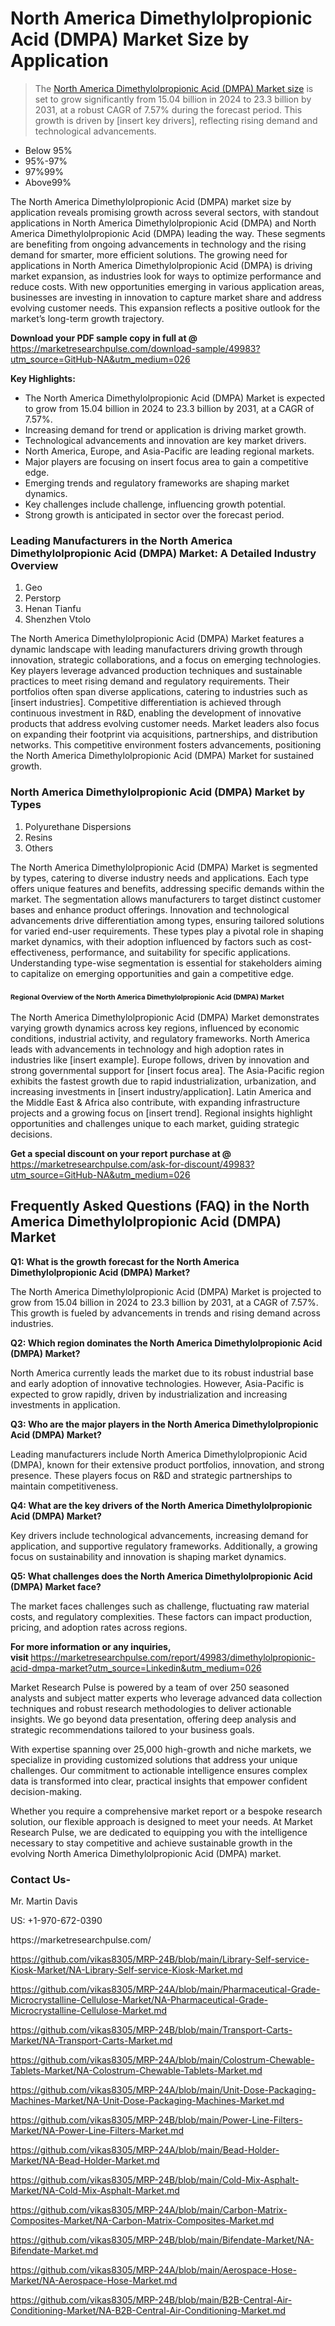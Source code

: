 
<h1>North America Dimethylolpropionic Acid (DMPA) Market&nbsp;Size by Application</h1><blockquote><p>The <a href="https://marketresearchpulse.com/download-sample/49983?utm_source=GitHub-NA&amp;utm_medium=026">North America Dimethylolpropionic Acid (DMPA) Market size</a> is set to grow significantly from 15.04 billion in 2024 to 23.3 billion by 2031, at a robust CAGR of 7.57% during the forecast period. This growth is driven by [insert key drivers], reflecting rising demand and technological advancements.</p></blockquote><ul><li>Below 95%<li> 95%-97%<li> 97%99%<li> Above99%</li></ul><p>The North America Dimethylolpropionic Acid (DMPA) market size by application reveals promising growth across several sectors, with standout applications in North America Dimethylolpropionic Acid (DMPA) and North America Dimethylolpropionic Acid (DMPA) leading the way. These segments are benefiting from ongoing advancements in technology and the rising demand for smarter, more efficient solutions. The growing need for applications in North America Dimethylolpropionic Acid (DMPA) is driving market expansion, as industries look for ways to optimize performance and reduce costs. With new opportunities emerging in various application areas, businesses are investing in innovation to capture market share and address evolving customer needs. This expansion reflects a positive outlook for the market’s long-term growth trajectory.</p><p><strong>Download your PDF sample copy in full at @ </strong><a href="https://marketresearchpulse.com/download-sample/49983?utm_source=GitHub-NA&amp;utm_medium=026">https://marketresearchpulse.com/download-sample/49983?utm_source=GitHub-NA&amp;utm_medium=026</a></p><p><strong>Key Highlights: </strong></p><ul><li>The North America Dimethylolpropionic Acid (DMPA) Market is expected to grow from 15.04 billion in 2024 to 23.3 billion by 2031, at a CAGR of 7.57%.</li><li>Increasing demand for trend or application is driving market growth.</li><li>Technological advancements and innovation are key market drivers.</li><li>North America, Europe, and Asia-Pacific are leading regional markets.</li><li>Major players are focusing on insert focus area to gain a competitive edge.</li><li>Emerging trends and regulatory frameworks are shaping market dynamics.</li><li>Key challenges include challenge, influencing growth potential.</li><li>Strong growth is anticipated in sector over the forecast period.</li></ul><h3>Leading Manufacturers in the North America Dimethylolpropionic Acid (DMPA) Market: A Detailed Industry Overview</h3><ol><li>Geo</li><li>Perstorp</li><li>Henan Tianfu</li><li>Shenzhen Vtolo</li></ol><div class="flex max-w-full flex-col flex-grow"><div class="min-h-8 text-message flex w-full flex-col items-end gap-2 whitespace-normal break-words [.text-message+&amp;]:mt-5" dir="auto" data-message-author-role="assistant" data-message-id="fd8432e4-4910-450d-b182-61b7bfb0a01f" data-message-model-slug="gpt-4o"><div class="flex w-full flex-col gap-1 empty:hidden first:pt-[3px]"><div class="markdown prose w-full break-words dark:prose-invert light"><p>The North America Dimethylolpropionic Acid (DMPA) Market features a dynamic landscape with leading manufacturers driving growth through innovation, strategic collaborations, and a focus on emerging technologies. Key players leverage advanced production techniques and sustainable practices to meet rising demand and regulatory requirements. Their portfolios often span diverse applications, catering to industries such as [insert industries]. Competitive differentiation is achieved through continuous investment in R&amp;D, enabling the development of innovative products that address evolving customer needs. Market leaders also focus on expanding their footprint via acquisitions, partnerships, and distribution networks. This competitive environment fosters advancements, positioning the North America Dimethylolpropionic Acid (DMPA) Market for sustained growth.</p></div></div></div></div><h3>North America Dimethylolpropionic Acid (DMPA) Market by Types</h3><ol><li>Polyurethane Dispersions<li> Resins<li> Others</li></ol><div class="flex max-w-full flex-col flex-grow"><div class="min-h-8 text-message flex w-full flex-col items-end gap-2 whitespace-normal break-words [.text-message+&amp;]:mt-5" dir="auto" data-message-author-role="assistant" data-message-id="084470be-0bb7-4664-bddf-5156b4f41249" data-message-model-slug="gpt-4o-mini"><div class="flex w-full flex-col gap-1 empty:hidden first:pt-[3px]"><div class="markdown prose w-full break-words dark:prose-invert light"><p>The North America Dimethylolpropionic Acid (DMPA) Market is segmented by types, catering to diverse industry needs and applications. Each type offers unique features and benefits, addressing specific demands within the market. The segmentation allows manufacturers to target distinct customer bases and enhance product offerings. Innovation and technological advancements drive differentiation among types, ensuring tailored solutions for varied end-user requirements. These types play a pivotal role in shaping market dynamics, with their adoption influenced by factors such as cost-effectiveness, performance, and suitability for specific applications. Understanding type-wise segmentation is essential for stakeholders aiming to capitalize on emerging opportunities and gain a competitive edge.</p></div></div></div></div><h3><span style="font-size: 11px;">Regional Overview of the North America Dimethylolpropionic Acid (DMPA) Market</span></h3><div class="flex max-w-full flex-col flex-grow"><div class="min-h-8 text-message flex w-full flex-col items-end gap-2 whitespace-normal break-words [.text-message+&amp;]:mt-5" dir="auto" data-message-author-role="assistant" data-message-id="e9038762-ce64-4e30-91c9-9bd413514231" data-message-model-slug="gpt-4o-mini"><div class="flex w-full flex-col gap-1 empty:hidden first:pt-[3px]"><div class="markdown prose w-full break-words dark:prose-invert light"><p>The North America Dimethylolpropionic Acid (DMPA) Market demonstrates varying growth dynamics across key regions, influenced by economic conditions, industrial activity, and regulatory frameworks. North America leads with advancements in technology and high adoption rates in industries like [insert example]. Europe follows, driven by innovation and strong governmental support for [insert focus area]. The Asia-Pacific region exhibits the fastest growth due to rapid industrialization, urbanization, and increasing investments in [insert industry/application]. Latin America and the Middle East &amp; Africa also contribute, with expanding infrastructure projects and a growing focus on [insert trend]. Regional insights highlight opportunities and challenges unique to each market, guiding strategic decisions.</p></div></div></div></div><p><strong>Get a special discount on your report purchase at @ </strong><a href="https://marketresearchpulse.com/ask-for-discount/49983?utm_source=GitHub-NA&amp;utm_medium=026">https://marketresearchpulse.com/ask-for-discount/49983?utm_source=GitHub-NA&amp;utm_medium=026</a></p><h2>Frequently Asked Questions (FAQ) in the North America Dimethylolpropionic Acid (DMPA) Market</h2><p><strong>Q1: What is the growth forecast for the North America Dimethylolpropionic Acid (DMPA) Market?</strong></p><p>The North America Dimethylolpropionic Acid (DMPA) Market is projected to grow from 15.04 billion in 2024 to 23.3 billion by 2031, at a CAGR of 7.57%. This growth is fueled by advancements in trends and rising demand across industries.</p><p><strong>Q2: Which region dominates the North America Dimethylolpropionic Acid (DMPA) Market?</strong></p><p>North America currently leads the market due to its robust industrial base and early adoption of innovative technologies. However, Asia-Pacific is expected to grow rapidly, driven by industrialization and increasing investments in application.</p><p><strong>Q3: Who are the major players in the North America Dimethylolpropionic Acid (DMPA) Market?</strong></p><p>Leading manufacturers include North America Dimethylolpropionic Acid (DMPA), known for their extensive product portfolios, innovation, and strong presence. These players focus on R&amp;D and strategic partnerships to maintain competitiveness.</p><p><strong>Q4: What are the key drivers of the North America Dimethylolpropionic Acid (DMPA) Market?</strong></p><p>Key drivers include technological advancements, increasing demand for application, and supportive regulatory frameworks. Additionally, a growing focus on sustainability and innovation is shaping market dynamics.</p><p><strong>Q5: What challenges does the North America Dimethylolpropionic Acid (DMPA) Market face?</strong></p><p>The market faces challenges such as challenge, fluctuating raw material costs, and regulatory complexities. These factors can impact production, pricing, and adoption rates across regions.</p><p><strong>For more information or any inquiries, visit&nbsp;</strong><a href="https://marketresearchpulse.com/report/49983/dimethylolpropionic-acid-dmpa-market?utm_source=Linkedin&utm_medium=026">https://marketresearchpulse.com/report/49983/dimethylolpropionic-acid-dmpa-market?utm_source=Linkedin&utm_medium=026</a></p><p>Market Research Pulse is powered by a team of over 250 seasoned analysts and subject matter experts who leverage advanced data collection techniques and robust research methodologies to deliver actionable insights. We go beyond data presentation, offering deep analysis and strategic recommendations tailored to your business goals.</p><p>With expertise spanning over 25,000 high-growth and niche markets, we specialize in providing customized solutions that address your unique challenges. Our commitment to actionable intelligence ensures complex data is transformed into clear, practical insights that empower confident decision-making.</p><p>Whether you require a comprehensive market report or a bespoke research solution, our flexible approach is designed to meet your needs. At Market Research Pulse, we are dedicated to equipping you with the intelligence necessary to stay competitive and achieve sustainable growth in the evolving North America Dimethylolpropionic Acid (DMPA) market.</p><h3><strong>Contact Us-</strong></h3><p>Mr. Martin Davis</p><p>US: +1-970-672-0390</p><p>https://marketresearchpulse.com/</p><p><a href="https://github.com/vikas8305/MRP-24B/blob/main/Library-Self-service-Kiosk-Market/NA-Library-Self-service-Kiosk-Market.md">https://github.com/vikas8305/MRP-24B/blob/main/Library-Self-service-Kiosk-Market/NA-Library-Self-service-Kiosk-Market.md</a></p><p><a href="https://github.com/vikas8305/MRP-24A/blob/main/Pharmaceutical-Grade-Microcrystalline-Cellulose-Market/NA-Pharmaceutical-Grade-Microcrystalline-Cellulose-Market.md">https://github.com/vikas8305/MRP-24A/blob/main/Pharmaceutical-Grade-Microcrystalline-Cellulose-Market/NA-Pharmaceutical-Grade-Microcrystalline-Cellulose-Market.md</a></p><p><a href="https://github.com/vikas8305/MRP-24B/blob/main/Transport-Carts-Market/NA-Transport-Carts-Market.md">https://github.com/vikas8305/MRP-24B/blob/main/Transport-Carts-Market/NA-Transport-Carts-Market.md</a></p><p><a href="https://github.com/vikas8305/MRP-24A/blob/main/Colostrum-Chewable-Tablets-Market/NA-Colostrum-Chewable-Tablets-Market.md">https://github.com/vikas8305/MRP-24A/blob/main/Colostrum-Chewable-Tablets-Market/NA-Colostrum-Chewable-Tablets-Market.md</a></p><p><a href="https://github.com/vikas8305/MRP-24A/blob/main/Unit-Dose-Packaging-Machines-Market/NA-Unit-Dose-Packaging-Machines-Market.md">https://github.com/vikas8305/MRP-24A/blob/main/Unit-Dose-Packaging-Machines-Market/NA-Unit-Dose-Packaging-Machines-Market.md</a></p><p><a href="https://github.com/vikas8305/MRP-24B/blob/main/Power-Line-Filters-Market/NA-Power-Line-Filters-Market.md">https://github.com/vikas8305/MRP-24B/blob/main/Power-Line-Filters-Market/NA-Power-Line-Filters-Market.md</a></p><p><a href="https://github.com/vikas8305/MRP-24A/blob/main/Bead-Holder-Market/NA-Bead-Holder-Market.md">https://github.com/vikas8305/MRP-24A/blob/main/Bead-Holder-Market/NA-Bead-Holder-Market.md</a></p><p><a href="https://github.com/vikas8305/MRP-24B/blob/main/Cold-Mix-Asphalt-Market/NA-Cold-Mix-Asphalt-Market.md">https://github.com/vikas8305/MRP-24B/blob/main/Cold-Mix-Asphalt-Market/NA-Cold-Mix-Asphalt-Market.md</a></p><p><a href="https://github.com/vikas8305/MRP-24A/blob/main/Carbon-Matrix-Composites-Market/NA-Carbon-Matrix-Composites-Market.md">https://github.com/vikas8305/MRP-24A/blob/main/Carbon-Matrix-Composites-Market/NA-Carbon-Matrix-Composites-Market.md</a></p><p><a href="https://github.com/vikas8305/MRP-24B/blob/main/Bifendate-Market/NA-Bifendate-Market.md">https://github.com/vikas8305/MRP-24B/blob/main/Bifendate-Market/NA-Bifendate-Market.md</a></p><p><a href="https://github.com/vikas8305/MRP-24A/blob/main/Aerospace-Hose-Market/NA-Aerospace-Hose-Market.md">https://github.com/vikas8305/MRP-24A/blob/main/Aerospace-Hose-Market/NA-Aerospace-Hose-Market.md</a></p><p><a href="https://github.com/vikas8305/MRP-24B/blob/main/B2B-Central-Air-Conditioning-Market/NA-B2B-Central-Air-Conditioning-Market.md">https://github.com/vikas8305/MRP-24B/blob/main/B2B-Central-Air-Conditioning-Market/NA-B2B-Central-Air-Conditioning-Market.md</a></p>
